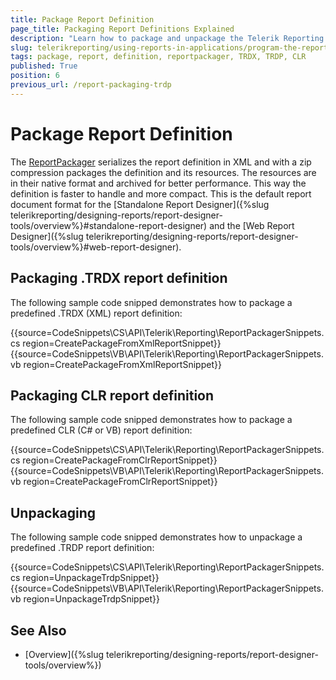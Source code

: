 ```yaml
---
title: Package Report Definition
page_title: Packaging Report Definitions Explained
description: "Learn how to package and unpackage the Telerik Reporting declarative report definitions, using the ReportPackager class."
slug: telerikreporting/using-reports-in-applications/program-the-report-definition/package-report-definition
tags: package, report, definition, reportpackager, TRDX, TRDP, CLR
published: True
position: 6
previous_url: /report-packaging-trdp
---
```


# Package Report Definition

The [ReportPackager](/api/Telerik.Reporting.ReportPackager) serializes the report definition in XML and with a zip compression packages the definition and its resources. The resources are in their native format and archived for better performance. This way the definition is faster to handle and more compact. This is the default report document format for the [Standalone Report Designer]({%slug telerikreporting/designing-reports/report-designer-tools/overview%}#standalone-report-designer) and the [Web Report Designer]({%slug telerikreporting/designing-reports/report-designer-tools/overview%}#web-report-designer). 

## Packaging .TRDX report definition

The following sample code snipped demonstrates how to package a predefined .TRDX (XML) report definition:

{{source=CodeSnippets\CS\API\Telerik\Reporting\ReportPackagerSnippets.cs region=CreatePackageFromXmlReportSnippet}}
{{source=CodeSnippets\VB\API\Telerik\Reporting\ReportPackagerSnippets.vb region=CreatePackageFromXmlReportSnippet}}

## Packaging CLR report definition

The following sample code snipped demonstrates how to package a predefined CLR (C# or VB) report definition:

{{source=CodeSnippets\CS\API\Telerik\Reporting\ReportPackagerSnippets.cs region=CreatePackageFromClrReportSnippet}}
{{source=CodeSnippets\VB\API\Telerik\Reporting\ReportPackagerSnippets.vb region=CreatePackageFromClrReportSnippet}}

## Unpackaging

The following sample code snipped demonstrates how to unpackage a predefined .TRDP report definition:

{{source=CodeSnippets\CS\API\Telerik\Reporting\ReportPackagerSnippets.cs region=UnpackageTrdpSnippet}}
{{source=CodeSnippets\VB\API\Telerik\Reporting\ReportPackagerSnippets.vb region=UnpackageTrdpSnippet}}


## See Also

* [Overview]({%slug telerikreporting/designing-reports/report-designer-tools/overview%})
